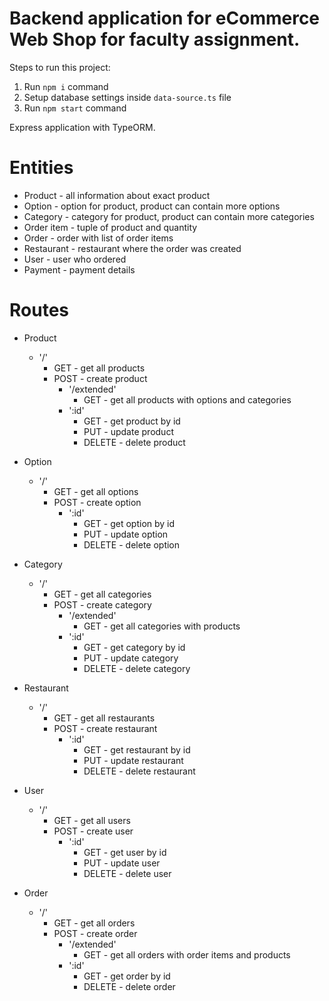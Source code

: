 # Backend application for eCommerce Web Shop for faculty assignment.

Steps to run this project:

1. Run `npm i` command
2. Setup database settings inside `data-source.ts` file
3. Run `npm start` command

Express application with TypeORM.

# Entities

- Product - all information about exact product
- Option - option for product, product can contain more options
- Category - category for product, product can contain more categories
- Order item - tuple of product and quantity
- Order - order with list of order items
- Restaurant - restaurant where the order was created
- User - user who ordered
- Payment - payment details

# Routes

- Product

  - '/'
    - GET - get all products
    - POST - create product
      - '/extended'
        - GET - get all products with options and categories
      - ':id'
        - GET - get product by id
        - PUT - update product
        - DELETE - delete product

- Option

  - '/'
    - GET - get all options
    - POST - create option
      - ':id'
        - GET - get option by id
        - PUT - update option
        - DELETE - delete option

- Category

  - '/'
    - GET - get all categories
    - POST - create category
      - '/extended'
        - GET - get all categories with products
      - ':id'
        - GET - get category by id
        - PUT - update category
        - DELETE - delete category

- Restaurant

  - '/'
    - GET - get all restaurants
    - POST - create restaurant
      - ':id'
        - GET - get restaurant by id
        - PUT - update restaurant
        - DELETE - delete restaurant

- User

  - '/'
    - GET - get all users
    - POST - create user
      - ':id'
        - GET - get user by id
        - PUT - update user
        - DELETE - delete user

- Order

  - '/'
    - GET - get all orders
    - POST - create order
      - '/extended'
        - GET - get all orders with order items and products
      - ':id'
        - GET - get order by id
        - DELETE - delete order
